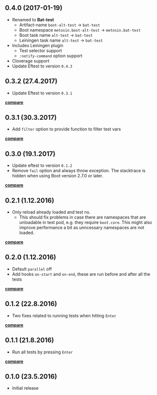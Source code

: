 ## 0.4.0 (2017-01-19)

- Renamed to **Bat-test**
    - Artifact-name `boot-alt-test` -> `bat-test`
    - Boot namespace `metosin.boot-alt-test` -> `metosin.bat-test`
    - Boot task name `alt-test` -> `bat-test`
    - Leiningen task name `alt-test` -> `bat-test`
- Includes Leiningen plugin
    - Test selector support
    - `:notify-command` option support
- Cloverage support
- Update Eftest to version `0.4.3`

## 0.3.2 (27.4.2017)

- Update Eftest to version `0.3.1`

**[compare](https://github.com/metosin/boot-alt-test/compare/0.3.1...0.3.2)**

## 0.3.1 (30.3.2017)

- Add `filter` option to provide function to filter test vars

**[compare](https://github.com/metosin/boot-alt-test/compare/0.3.0...0.3.1)**

## 0.3.0 (19.1.2017)

- Update eftest to version `0.1.2`
- Remove `fail` option and always throw exception. The stacktrace is hidden when using Boot version 2.7.0 or later.

**[compare](https://github.com/metosin/boot-alt-test/compare/0.2.1...0.3.0)**

## 0.2.1 (1.12.2016)

- Only reload already loaded and test ns.
    - This should fix problems in case there are namespaces that are
    unloadable in test pod, e.g. they require `boot.core`. This might also
    improve performance a bit as unncessary namespaces are not loaded.

**[compare](https://github.com/metosin/boot-alt-test/compare/0.2.0...0.2.1)**

## 0.2.0 (1.12.2016)

- Default `parallel` off
- Add hooks `on-start` and `on-end`, these are run before and after all the tests

**[compare](https://github.com/metosin/boot-alt-test/compare/0.1.2...0.2.0)**

## 0.1.2 (22.8.2016)

- Two fixes related to running tests when hitting `Enter`

**[compare](https://github.com/metosin/boot-alt-test/compare/0.1.1...0.1.2)**

## 0.1.1 (21.8.2016)

- Run all tests by pressing `Enter`

**[compare](https://github.com/metosin/boot-alt-test/compare/0.1.0...0.1.1)**

## 0.1.0 (23.5.2016)

- Initial release
